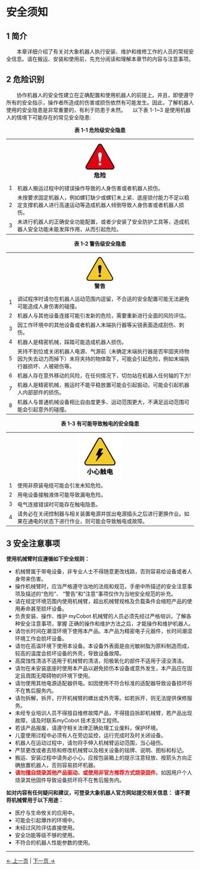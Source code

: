 # 安全须知
## 1 简介
&emsp;&emsp;本章详细介绍了有关对大象机器人执行安装、维护和维修工作的人员的常规安全信息。请在搬运、安装和使用前，先充分阅读和理解本章节的内容与注意事项。

## 2 危险识别
&emsp;&emsp;协作机器人的安全性建立在正确配置和使用机器人的前提上。并且，即使遵守所有的安全指示，操作者所造成的伤害或损伤依然有可能发生。因此，了解机器人使用的安全隐患是非常重要的，有利于防患于未然。
&emsp;以下表 1-1~3 是使用机器人的情境下可能存在的常见安全隐患:

<style>table {
        width:100%;
        table-layout: fixed; 
        }
        td {  
            word-break:break-all;
           
            } 
        #flag{
             width: 100%;
        }
</style>
<center> <strong>表 1-1 危险级安全隐患</strong></center>

<table>
  <tr>
    <td colspan="2"><img src="../resources/3-UserNotes/weixian.png" style="display: block; margin: 0 auto;"></td>
  </tr>
  <tr>
    <td>1</td>
    <td id=flag>机器人搬运过程中的错误操作导致的人身伤害或者机器人损伤。
    </td>

    
  </tr>
  <tr>
    <td>2</td>
    <td id=flag>未按要求固定机器人，例如螺钉缺少或螺钉未上紧、底座锁付能力不足以稳定支撑机器人进行高速运动等造成机器人倾倒导致人身伤害或者机器人损伤。</td>

    
  </tr>

  <tr>
    <td>3</td>
    <td id=flag>未进行机器人的正确安全功能配置，或者少安装了安全防护工具等，造成机器人安全功能未能发挥作用，从而引起危险。
    </td>
    
  </tr>
</table>


<center> <strong>表 1-2 警告级安全隐患</strong></center>

<table>
  <tr>
    <td colspan="2"><img src="../resources/3-UserNotes/jigao.png" style="display: block; margin: 0 auto;"></td>
  </tr>
  <tr>
    <td>1</td>
    <td id=flag>调试程序时请勿在机器人运动范围内逗留，不合适的安全配置可能无法避免可能造成人身伤害的碰撞。
    </td>

    
  </tr>
  <tr>
    <td>2</td>
    <td id=flag>机器人与其他设备连接可能引发新的危险，需要重新进行全面的风险评估。
    </td> 
  </tr>

  <tr>
    <td>3</td>
    <td id=flag>因工作环境中的其他设备或者机器人末端执行器等尖锐表面造成刮伤、刺伤。
    </td>    
  </tr>

   <tr>
    <td>4</td>
    <td id=flag>机器人是精密机械，踩踏可能造成机器人损伤。
    </td>    
  </tr>

   <tr>
    <td>5</td>
    <td id=flag>夹持不到位或关闭机器人电源、气源前（未确定末端执行器是否牢固夹持物因为失去动力而掉下）未将夹持的物体取下，可能会引起危险，例如末端执行器损坏、人被砸伤等。
    </td>    
  </tr>

   <tr>
    <td>6</td>
    <td id=flag>机器人存在意外移动的风险，在任何情况下，切勿站在机器人任何轴的下方!
    </td>    
  </tr>

   <tr>
    <td>7</td>
    <td id=flag>机器人是精密机械，搬运时不能平稳放置可能会引起振动，可能会引起机器人内部部件的损伤。
    </td>    
  </tr>

   <tr>
    <td>8</td>
    <td id=flag>机器人与普通机械设备相比自由度更多、运动范围更大，不满足运动范围可能会引起意外的碰撞。
    </td>    
  </tr>
</table>

<center> <strong>表 1-3 有可能导致触电的安全隐患</strong></center>

<table>
  <tr>
    <td colspan="2"><img src="../resources/3-UserNotes/chudian.png" style="display: block; margin: 0 auto;"></td>
  </tr>
  <tr>
    <td>1</td>
    <td id=flag>使用非原装电缆可能会引发未知危险。
    </td>

    
  </tr>
  <tr>
    <td>2</td>
    <td id=flag>用电设备接触液体可能导致漏电危险。</td>

    
  </tr>

  <tr>
    <td>3</td>
    <td id=flag>电气连接错误时可能存在触电隐患。
    </td>
    
  </tr>

  <tr>
    <td>4</td>
    <td id=flag>请务必在关闭控制器与相关装置电源并拔出电源插头之后进行更换作业。如果在通电的状态下进行作业，则可能会导致触电或故障。
    </td>
    
  </tr>
</table>

## 3 安全注意事项
**使用机械臂时应遵循如下安全规则：**
* 机械臂属于带电设备，非专业人士不得随意更改线路，否则容易给设备或者人身带来伤害。
* 操作机械臂时，应当严格遵守当地的法规和规范，手册中所描述的安全注意事项及描述的“危险”、 “警告”和“注意”事项仅作为当地安全规范的补充。
* 请在规定环境范围内使用机械臂，超出机械臂规格及负载条件会缩短产品的使用寿命甚至损坏设备。 
* 负责安装、操作、维护 myCobot 机械臂的人员必须先经过严格培训，了解各种安全注意事项，掌握 正确的操作和维护方法之后，才能操作和维护机器人。
* 请勿长时间在潮湿环境下使用本产品。本产品为精密电子元器件，长时间潮湿环境工作会损坏设备。
* 请勿在高温环境下使用本设备。本设备外表面是由光敏树脂为原料制造而成，较高的温度会损坏设备的外壳，导致设备故障。
* 高腐蚀性清洁不适用于机械臂的清洁，阳极氧化的部件不适用于浸没清洁。
* 请勿在未安装底座时使用本产品以避免损伤本设备或意外发生，本产品应在固定且周围无障碍物的环境下使用。
* 请勿使用其他电源适配器供电。如因使用不符合标准的适配器导致设备损坏将不在售后服务内。
* 请勿拆解，拆开，拧开机械臂的螺丝或外壳等。如若拆开，则无法提供保修服务。
* 未经专业培训人员不得擅自维修故障产品，不得擅自拆卸机械臂，若产品出现故障，请及时联系myCobot 技术支持工程师。
* 若该产品报废，请遵守相关法律正确处理工业废料，保护环境。
* 儿童使用过程中必须有人在旁边监控，运行完成时及时关闭设备。
* 机器人在运动过程中，请勿将手伸入机械臂运动范围，当心碰伤。
* 严禁更改或者去除和修改机械臂以及相关设备的铭牌、说明、图标和标记。
* 搬运、安装过程中请务必小心，应按包装箱上的提示注意轻放、按箭头方向正确放置机器人，否则容易损坏机器。
* <span style="color:red;font-weight:bold;">请勿擅自烧录其他产品驱动、或使用非官方推荐方式烧录固件</span>。如因用户个人烧录其他固件导致设备损坏将不在售后服务内。

**如对内容有任何疑问和建议，可登录大象机器人官方网站提交相关信息：**
**请不要将机械臂用于以下用途：**
* 医疗与生命攸关的应用中。
* 可能会引起爆炸的环境中。
* 未经过风险评估直接使用。
* 安全功能等级不够的使用。
* 不符合的机器人性能参数的使用。





---
[← 上一页](3.2-TransportandStorage.md) | [下一页 →](./3-UserNotes.md)
